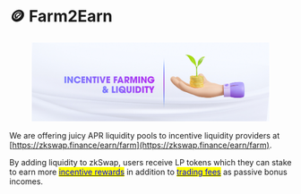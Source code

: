# 🪙 Farm2Earn

<figure><img src="../.gitbook/assets/8.jpg" alt=""><figcaption></figcaption></figure>

We are offering juicy APR liquidity pools to incentive liquidity providers at [https://zkswap.finance/earn/farm](https://zkswap.finance/earn/farm).

By adding liquidity to zkSwap, users receive LP tokens which they can stake to earn more [<mark style="color:blue;">incentive rewards</mark>](https://zkswap.finance/earn/farm) in addition to [<mark style="color:blue;">trading fees</mark>](fee.md) as passive bonus incomes.
